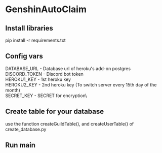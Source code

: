 # GenshinAutoClaim
## Install libraries
pip install -r requirements.txt
## Config vars
DATABASE_URL - Database url of heroku's add-on postgres\
DISCORD_TOKEN - Discord bot token\
HEROKU1_KEY - 1st heroku key\
HEROKU2_KEY - 2nd heroku key (To switch server every 15th day of the month)\
SECRET_KEY - SECRET for encryption\
## Create table for your database
use the function createGuildTable(), and createUserTable() of create_database.py
## Run main
